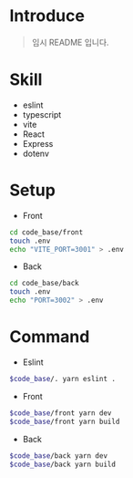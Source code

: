 # Introduce

> 임시 README 입니다.

# Skill

-   eslint
-   typescript
-   vite
-   React
-   Express
-   dotenv

# Setup

-   Front

```bash
cd code_base/front
touch .env
echo "VITE_PORT=3001" > .env
```

-   Back

```bash
cd code_base/back
touch .env
echo "PORT=3002" > .env
```

# Command

-   Eslint

```bash
$code_base/. yarn eslint .
```

-   Front

```bash
$code_base/front yarn dev
$code_base/front yarn build
```

-   Back

```bash
$code_base/back yarn dev
$code_base/back yarn build
```
